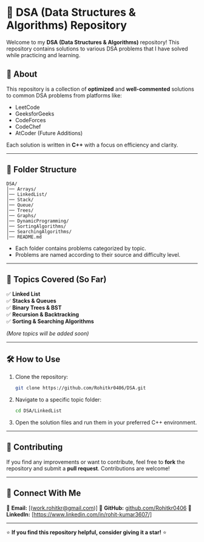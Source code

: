 # 🚀 DSA (Data Structures & Algorithms) Repository

Welcome to my **DSA (Data Structures & Algorithms)** repository! This repository contains solutions to various DSA problems that I have solved while practicing and learning.

## 📌 About
This repository is a collection of **optimized** and **well-commented** solutions to common DSA problems from platforms like:
- LeetCode
- GeeksforGeeks
- CodeForces
- CodeChef
- AtCoder (Future Additions)

Each solution is written in **C++** with a focus on efficiency and clarity.

---
## 📂 Folder Structure
```
DSA/
│── Arrays/
│── LinkedList/
│── Stack/
│── Queue/
│── Trees/
│── Graphs/
│── DynamicProgramming/
│── SortingAlgorithms/
│── SearchingAlgorithms/
│── README.md
```
- Each folder contains problems categorized by topic.
- Problems are named according to their source and difficulty level.

---
## 📖 Topics Covered (So Far)
✅ **Linked List**  
✅ **Stacks & Queues**  
✅ **Binary Trees & BST**  
✅ **Recursion & Backtracking**  
✅ **Sorting & Searching Algorithms**  

_(More topics will be added soon)_

---
## 🛠 How to Use
1. Clone the repository:
   ```sh
   git clone https://github.com/Rohitkr0406/DSA.git
   ```
2. Navigate to a specific topic folder:
   ```sh
   cd DSA/LinkedList
   ```
3. Open the solution files and run them in your preferred C++ environment.

---
## 🤝 Contributing
If you find any improvements or want to contribute, feel free to **fork** the repository and submit a **pull request**. Contributions are welcome!

---
## 📢 Connect With Me
📧 **Email:** [(work.rohitkr@gmail.com)]
🔗 **GitHub:** [github.com/Rohitkr0406](https://github.com/Rohitkr0406)
🔗 **LinkedIn:** [https://www.linkedin.com/in/rohit-kumar3607/]

---
⭐ **If you find this repository helpful, consider giving it a star!** ⭐

